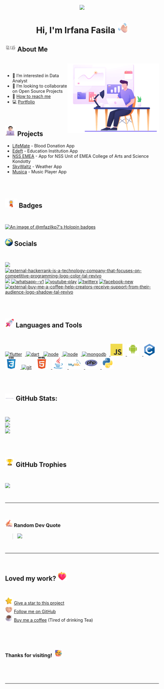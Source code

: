 <p align="center"><img src="./assets/coding.gif" height="250"></p>

<h1 align="center">Hi, I'm Irfana Fasila <img src="./assets/Waving%20Hand%20Light%20Skin%20Tone.png" alt="Waving Hand Light Skin Tone" width="35"  /> </h1>

## <img src="./assets/collaborate.gif" width="35"/> About Me
<br/>&nbsp;&nbsp;
<img align="right" alt="coding" width="300" src="./assets/developer.png"/> &nbsp;&nbsp;
- 💓 I’m interested in Data Analyst
- 👀 I’m looking to collaborate on Open Source Projects<br>
- 📩 <a href="mailto:mfazilkp7@gmail.com">How to reach me</a><br>
- 💻 <a href="https://fazil-kp.github.io/fazil.in/">Portfolio</a><br>
<br><br>



## <img src="./assets/Man%20Technologist%20Light%20Skin%20Tone.png" width="35"/> Projects
- [LifeMate](https://fazil-kp.github.io/LifeMate_depo/) - Blood Donation App 
- [Edeft](https://github.com/fazil-kp/edeft-App) - Education Institution App
- [NSS EMEA](https://github.com/fazil-kp/NSS-EMEA-App) - App for NSS Unit of EMEA College of Arts and Science Kondotty
- [SkyWaltz](https://github.com/fazil-kp/SkyWaltz) - Weather App
- [Musica](https://github.com/fazil-kp/Musica) - Music Player App
 <br><br><br><br>

##  <img src="./assets/badge.gif" width="40"> Badges
<br>


[![An image of @mfazilkp7's Holopin badges](https://holopin.me/mfazilkp7)](https://holopin.io/@mfazilkp7)


## <img src="./assets/spinning-globe-animated.gif" width="25"> Socials
<br>

<p align="left"> 
<a href = "https://www.linkedin.com/in/fazil-kp-061459235/"><img src="https://img.icons8.com/fluency/1x/linkedin.png"/></a>
<a href = "https://www.hackerrank.com/profile/mfazilkp7"><img width="48" height="48" src="https://img.icons8.com/external-tal-revivo-color-tal-revivo/48/external-hackerrank-is-a-technology-company-that-focuses-on-competitive-programming-logo-color-tal-revivo.png" alt="external-hackerrank-is-a-technology-company-that-focuses-on-competitive-programming-logo-color-tal-revivo"/></a>
<a href = "https://www.instagram.com/fazil__.__ "><img src="https://img.icons8.com/fluent/48/000000/instagram-new.png"/></a>
<a href = "https://wa.me/8281088823 "><img width="48" height="48" src="https://img.icons8.com/color/48/whatsapp--v1.png" alt="whatsapp--v1"/></a>
<a href = "https://www.youtube.com/channel/UCVqYXdZZAwP2dkEDPHXVgSA"><img width="48" height="48" src="https://img.icons8.com/color/48/youtube-play.png" alt="youtube-play"/></a>
<a href = "https://twitter.com/FazilKp15"><img width="48" height="48" src="https://img.icons8.com/nolan/64/twitterx.png" alt="twitterx"/></a>
<a href = "https://www.facebook.com/fazilkp.mohammed/"><img width="48" height="48" src="https://img.icons8.com/fluency/48/facebook-new.png" alt="facebook-new"/></a>
<a href = "https://www.buymeacoffee.com/mfazilkp10t"><img width="45" height="45" src="https://img.icons8.com/external-tal-revivo-shadow-tal-revivo/48/external-buy-me-a-coffee-help-creators-receive-support-from-their-audience-logo-shadow-tal-revivo.png" alt="external-buy-me-a-coffee-help-creators-receive-support-from-their-audience-logo-shadow-tal-revivo"/></a></p>
<br><br>


##  <img src="assets/Rocket.png" width="30"> Languages and Tools
<br>

<p align="left"> 
  <a href="https://flutter.dev" target="_blank" rel="noreferrer"> <img src="https://www.vectorlogo.zone/logos/flutterio/flutterio-icon.svg" alt="flutter" width="40" height="40" style="margin-right: 10px"/> </a>
  <a href="https://dart.dev" target="_blank" rel="noreferrer"> <img src="https://www.vectorlogo.zone/logos/dartlang/dartlang-icon.svg" alt="dart" width="40" height="40" style="margin-right: 10px"/> </a>
  <a href="https://nodejs.org/en" target="_blank" rel="noreferrer"> <img src="https://www.vectorlogo.zone/logos/nodejs/nodejs-icon.svg" alt="node" width="40" height="40" style="margin-right: 10px"/> </a>
  <a href="https://firebase.google.com/" target="_blank" rel="noreferrer"> <img src="https://www.vectorlogo.zone/logos/firebase/firebase-icon.svg" alt="node" width="40" height="40" style="margin-right: 10px"/> </a>
  <a href="https://www.mongodb.com/" target="_blank" rel="noreferrer"> <img src="https://www.vectorlogo.zone/logos/mongodb/mongodb-icon.svg" alt="mongodb" width="40" height="40" style="margin-right: 10px"/> </a>
  <a href="https://developer.mozilla.org/en-US/docs/Web/JavaScript" target="_blank" rel="noreferrer"><img src="https://raw.githubusercontent.com/devicons/devicon/master/icons/javascript/javascript-original.svg" alt="javascript" width="40" height="40" style="margin-right: 10px"/> </a> 
  <a href="https://developer.android.com" target="_blank" rel="noreferrer"> <img src="https://raw.githubusercontent.com/devicons/devicon/master/icons/android/android-original-wordmark.svg" alt="android" width="40" height="40" style="margin-right: 10px"/> </a>
  <a href="https://www.cprogramming.com/" target="_blank" rel="noreferrer"> <img src="https://raw.githubusercontent.com/devicons/devicon/master/icons/c/c-original.svg" alt="c" width="40" height="40" style="margin-right: 10px"/> </a> 
  <a href="https://www.w3schools.com/css/" target="_blank" rel="noreferrer"> <img src="https://raw.githubusercontent.com/devicons/devicon/master/icons/css3/css3-original-wordmark.svg" alt="css3" width="40" height="40" style="margin-right: 10px"/> </a> 
  <a href="https://git-scm.com/" target="_blank" rel="noreferrer"> <img src="https://www.vectorlogo.zone/logos/git-scm/git-scm-icon.svg" alt="git" width="40" height="40" style="margin-right: 10px"/></a> 
  <a href="https://www.w3.org/html/" target="_blank" rel="noreferrer"> <img src="https://raw.githubusercontent.com/devicons/devicon/master/icons/html5/html5-original-wordmark.svg" alt="html5" width="40" height="40" style="margin-right: 10px"/> </a>
  <a href="https://www.java.com" target="_blank" rel="noreferrer"> <img src="https://raw.githubusercontent.com/devicons/devicon/master/icons/java/java-original.svg" alt="java" width="40" height="40" style="margin-right: 10px"/> </a> 
  <a href="https://www.mysql.com/" target="_blank" rel="noreferrer"> <img src="https://raw.githubusercontent.com/devicons/devicon/master/icons/mysql/mysql-original-wordmark.svg" alt="mysql" width="40" height="40" style="margin-right: 10px"/> </a> 
  <a href="https://www.php.net" target="_blank" rel="noreferrer"> <img src="https://raw.githubusercontent.com/devicons/devicon/master/icons/php/php-original.svg" alt="php" width="40" height="40" style="margin-right: 10px"/> </a> 
  <a href="https://www.python.org" target="_blank" rel="noreferrer"> <img src="https://raw.githubusercontent.com/devicons/devicon/master/icons/python/python-original.svg" alt="python" width="40" height="40" style="margin-right: 10px"/> </a>
</p>

<br><br>

## <img src="./assets/graph-animation.gif" width="30"/> GitHub Stats:
<br>

![](https://github-readme-stats-sigma-five.vercel.app/api?username=fazil-kp&theme=dark&hide_border=true&include_all_commits=false&count_private=true)<br/>
![](https://github-readme-streak-stats.herokuapp.com/?user=fazil-kp&theme=dark&hide_border=true)<br/>
![](https://github-readme-stats-sigma-five.vercel.app/api/top-langs/?username=fazil-kp&theme=dark&hide_border=true&include_all_commits=false&count_private=true&layout=compact) 

<br><br>

## <img src="./assets/trophies.gif" width="30"/> GitHub Trophies
<br>

![](https://github-profile-trophy.vercel.app/?username=fazil-kp&theme=dark_dimmed&no-frame=false&no-bg=true&margin-w=4)

<br>

---
<br>



### <img src="./assets/Writing%20Hand%20Light%20Skin%20Tone.png" width=25> Random Dev Quote

>![](https://quotes-github-readme.vercel.app/api?type=horizontal&theme=dark)

<br>



---

<br>

## Loved my work? <img src="assets/Heart on Fire.png" width="30">
<br>

<img src="assets/Star.png" width="25"/>&nbsp;[Give a star to this project](https://github.com/fazil-kp/fazil-kp) <br/>
<img src="assets/Folded Hands Light Skin Tone.png" width="25"/>&nbsp;[Follow me on GitHub](https://github.com/fazil-kp)<br/>
<img src="assets/Hot Beverage.png" width="25"> [Buy me a coffee](https://www.buymeacoffee.com/mfazilkp10t) (Tired of drinking Tea)

<br><br><br>

### Thanks for visiting! &nbsp;<img src="./assets/Partying Face.png" width="25">

<br><br><br>

---


